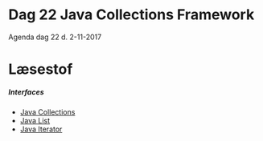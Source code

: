 # Dag 22 Java Collections Framework
Agenda dag 22 d. 2-11-2017

# Læsestof
##### Interfaces
* [Java Collections](http://docs.oracle.com/javase/8/docs/api/java/util/Collection.html)
* [Java List](http://docs.oracle.com/javase/8/docs/api/java/util/List.html)
* [Java Iterator](http://docs.oracle.com/javase/8/docs/api/java/util/Iterator.html)


